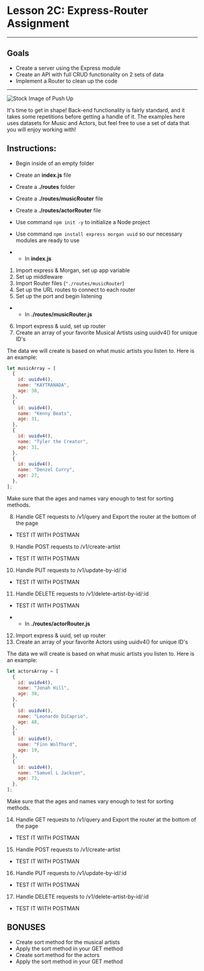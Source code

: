 # Lesson 2C: Express-Router Assignment

---

## Goals

- Create a server using the Express module
- Create an API with full CRUD functionality on 2 sets of data
- Implement a Router to clean up the code

---

![Stock Image of Push Up](https://i.imgur.com/my52chH.jpg)

It's time to get in shape! Back-end functionality is fairly standard, and it takes some repetitions before getting a handle of it. The examples here uses datasets for Music and Actors, but feel free to use a set of data that you will enjoy working with!

## Instructions:

- Begin inside of an empty folder
- Create an **index.js** file
- Create a **./routes** folder
- Create a **./routes/musicRouter** file
- Create a **./routes/actorRouter** file
- Use command `npm init -y` to initialize a Node project
- Use command `npm install express morgan uuid` so our necessary modules are ready to use

- - In **index.js**

1. Import express & Morgan, set up app variable
2. Set up middleware
3. Import Router files (`"./routes/musicRouter`)
4. Set up the URL routes to connect to each router
5. Set up the port and begin listening

- - In **./routes/musicRouter.js**

6. Import express & uuid, set up router
7. Create an array of your favorite Musical Artists using uuidv4() for unique ID's

The data we will create is based on what music artists you listen to. Here is an example:

```js
let musicArray = [
  {
    id: uuidv4(),
    name: "KAYTRANADA",
    age: 30,
  },
  {
    id: uuidv4(),
    name: "Kenny Beats",
    age: 31,
  },
  {
    id: uuidv4(),
    name: "Tyler the Creator",
    age: 31,
  },
  {
    id: uuidv4(),
    name: "Denzel Curry",
    age: 27,
  },
];
```

Make sure that the ages and names vary enough to test for sorting methods.

8. Handle GET requests to /v1/query and Export the router at the bottom of the page

- TEST IT WITH POSTMAN

9. Handle POST requests to /v1/create-artist

- TEST IT WITH POSTMAN

10. Handle PUT requests to /v1/update-by-id/:id

- TEST IT WITH POSTMAN

11. Handle DELETE requests to /v1/delete-artist-by-id/:id

- TEST IT WITH POSTMAN

- - In **./routes/actorRouter.js**

12. Import express & uuid, set up router
13. Create an array of your favorite Actors using uuidv4() for unique ID's

The data we will create is based on what music artists you listen to. Here is an example:

```js
let actorsArray = [
  {
    id: uuidv4(),
    name: "Jonah Hill",
    age: 38,
  },
  {
    id: uuidv4(),
    name: "Leonardo DiCaprio",
    age: 48,
  },
  {
    id: uuidv4(),
    name: "Finn Wolfhard",
    age: 19,
  },
  {
    id: uuidv4(),
    name: "Samuel L Jackson",
    age: 73,
  },
];
```

Make sure that the ages and names vary enough to test for sorting methods.

14. Handle GET requests to /v1/query and Export the router at the bottom of the page

- TEST IT WITH POSTMAN

15. Handle POST requests to /v1/create-artist

- TEST IT WITH POSTMAN

16. Handle PUT requests to /v1/update-by-id/:id

- TEST IT WITH POSTMAN

17. Handle DELETE requests to /v1/delete-artist-by-id/:id

- TEST IT WITH POSTMAN

## BONUSES

- Create sort method for the musical artists
- Apply the sort method in your GET method
- Create sort method for the actors
- Apply the sort method in your GET method
